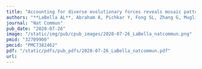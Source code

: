 ```yaml
---
title: "Accounting for diverse evolutionary forces reveals mosaic patterns of selection on human preterm birth loci"
authors: "**LaBella AL**, Abraham A, Pichkar Y, Fong SL, Zhang G, Muglia LJ, Abbot P, Rokas A, Capra JA."
journal: "Nat Commun"
pub_date: "2020-07-26"
image: "/static/img/pub/cpub_images/2020-07-26_LaBella_natcommun.png"
pmid: "32709900"
pmcid: "PMC7382462"
pdf: "/static/pdfs/pub_pdfs/2020-07-26_LaBella_natcommun.pdf"
url: 
---
```

